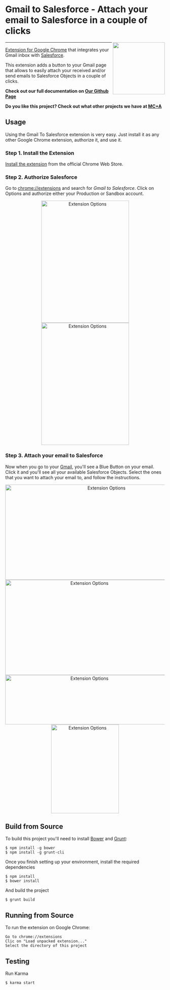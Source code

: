 
# Gmail to Salesforce - Attach your email to Salesforce in a couple of clicks

<img align="right" height="164" src="https://s3.amazonaws.com/download.mcplusa.com/public+assets/gmail-to-salesforce/icon128.png">


---

[Extension for Google Chrome](https://chrome.google.com/webstore/search/Gmail%20To%20Salesforce?_category=extensions) that integrates your Gmail inbox with [Salesforce](https://www.salesforce.com/).

This extension adds a button to your Gmail page that allows to easily attach your received and/or send emails to Salesforce Objects in a couple of clicks.

**Check out our full documentation on [Our Github Page](http://mcplusa.github.io/gmail-to-salesforce)**

**Do you like this project? Check out what other projects we have at [MC+A](http://mcplusa.com)**

## Usage

Using the Gmail To Salesforce extension is very easy. Just install it as any other Google Chrome extension, authorize it, and use it.

### Step 1. Install the Extension

[Install the extension](https://chrome.google.com/webstore/search/Gmail%20To%20Salesforce?_category=extensions) from the official Chrome Web Store.

### Step 2. Authorize Salesforce

Go to [chrome://extensions](chrome://extensions) and search for *Gmail to Salesforce*. Click on Options and authorize either your Production or Sandbox account.
<center>
<img src="https://s3.amazonaws.com/download.mcplusa.com/public+assets/gmail-to-salesforce/gmail-to-sfdc-options-1.png" width="277" height="385" alt="Extension Options">
<img src="https://s3.amazonaws.com/download.mcplusa.com/public+assets/gmail-to-salesforce/gmail-to-sfdc-options-2.png" width="277" height="385" alt="Extension Options">
</center>

### Step 3. Attach your email to Salesforce

Now when you go to your [Gmail](https://mail.google.com), you'll see a Blue Button on your email. Click it and you'll see all your available Salesforce Objects. Select the ones that you want to attach your email to, and follow the instructions.

<center>
<img src="https://s3.amazonaws.com/download.mcplusa.com/public+assets/gmail-to-salesforce/gmail-to-sfdc-button-1.png" width="624" height="300" alt="Extension Options"><br/>
<img src="https://s3.amazonaws.com/download.mcplusa.com/public+assets/gmail-to-salesforce/gmail-to-sfdc-popup-1.png" width="516" height="300" alt="Extension Options"><br/>
<img src="https://s3.amazonaws.com/download.mcplusa.com/public+assets/gmail-to-salesforce/gmail-to-sfdc-popup-2.png" width="516" height="156" alt="Extension Options"><br/>
<img src="https://s3.amazonaws.com/download.mcplusa.com/public+assets/gmail-to-salesforce/gmail-to-sfdc-popup-3.png" width="214" height="280" alt="Extension Options"><br/>
</center>

## Build from Source

To build this project you'll need to install [Bower](http://bower.io/) and [Grunt](http://gruntjs.com/):
```
$ npm install -g bower
$ npm install -g grunt-cli
```

Once you finish setting up your environment, install the required dependencies

```
$ npm install
$ bower install
```

And build the project

```
$ grunt build
```

## Running from Source

To run the extension on Google Chrome:

```
Go to chrome://extensions
Clic on "Load unpacked extension..."
Select the directory of this project
```

## Testing

Run Karma

```
$ karma start
```
